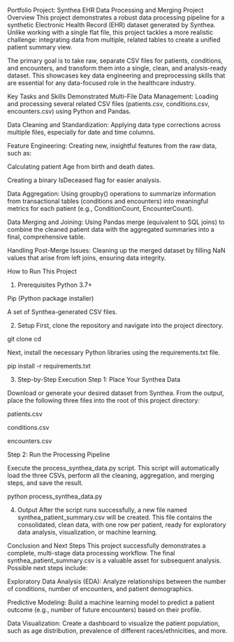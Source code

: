 Portfolio Project: Synthea EHR Data Processing and Merging
Project Overview
This project demonstrates a robust data processing pipeline for a synthetic Electronic Health Record (EHR) dataset generated by Synthea. Unlike working with a single flat file, this project tackles a more realistic challenge: integrating data from multiple, related tables to create a unified patient summary view.

The primary goal is to take raw, separate CSV files for patients, conditions, and encounters, and transform them into a single, clean, and analysis-ready dataset. This showcases key data engineering and preprocessing skills that are essential for any data-focused role in the healthcare industry.

Key Tasks and Skills Demonstrated
Multi-File Data Management: Loading and processing several related CSV files (patients.csv, conditions.csv, encounters.csv) using Python and Pandas.

Data Cleaning and Standardization: Applying data type corrections across multiple files, especially for date and time columns.

Feature Engineering: Creating new, insightful features from the raw data, such as:

Calculating patient Age from birth and death dates.

Creating a binary IsDeceased flag for easier analysis.

Data Aggregation: Using groupby() operations to summarize information from transactional tables (conditions and encounters) into meaningful metrics for each patient (e.g., ConditionCount, EncounterCount).

Data Merging and Joining: Using Pandas merge (equivalent to SQL joins) to combine the cleaned patient data with the aggregated summaries into a final, comprehensive table.

Handling Post-Merge Issues: Cleaning up the merged dataset by filling NaN values that arise from left joins, ensuring data integrity.

How to Run This Project
1. Prerequisites
Python 3.7+

Pip (Python package installer)

A set of Synthea-generated CSV files.

2. Setup
First, clone the repository and navigate into the project directory.

git clone <your-repo-url>
cd <your-repo-directory>

Next, install the necessary Python libraries using the requirements.txt file.

pip install -r requirements.txt

3. Step-by-Step Execution
Step 1: Place Your Synthea Data

Download or generate your desired dataset from Synthea. From the output, place the following three files into the root of this project directory:

patients.csv

conditions.csv

encounters.csv

Step 2: Run the Processing Pipeline

Execute the process_synthea_data.py script. This script will automatically load the three CSVs, perform all the cleaning, aggregation, and merging steps, and save the result.

python process_synthea_data.py

4. Output
After the script runs successfully, a new file named synthea_patient_summary.csv will be created. This file contains the consolidated, clean data, with one row per patient, ready for exploratory data analysis, visualization, or machine learning.

Conclusion and Next Steps
This project successfully demonstrates a complete, multi-stage data processing workflow. The final synthea_patient_summary.csv is a valuable asset for subsequent analysis. Possible next steps include:

Exploratory Data Analysis (EDA): Analyze relationships between the number of conditions, number of encounters, and patient demographics.

Predictive Modeling: Build a machine learning model to predict a patient outcome (e.g., number of future encounters) based on their profile.

Data Visualization: Create a dashboard to visualize the patient population, such as age distribution, prevalence of different races/ethnicities, and more.
